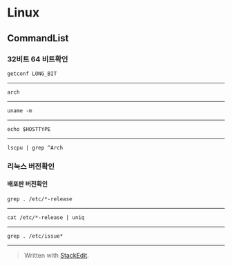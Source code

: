 # Linux 
## CommandList
### 32비트 64 비트확인
    getconf LONG_BIT  
---
    arch
---
    uname -m
---
    echo $HOSTTYPE
---
    lscpu | grep ^Arch

### 리눅스 버전확인
#### 배포판 버전확인
    grep . /etc/*-release
---
    cat /etc/*-release | uniq
---
    grep . /etc/issue*
---
    
> Written with [StackEdit](https://stackedit.io/).
<!--stackedit_data:
eyJoaXN0b3J5IjpbLTM3NzM4ODk4NiwyMzgwNjM1MjhdfQ==
-->